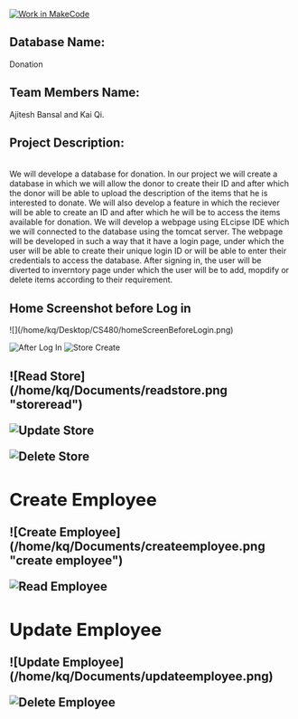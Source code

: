 [![Work in MakeCode](https://classroom.github.com/assets/work-in-make-code-c53f0c86300af1a64cdd5dc830e2509efd17c8cb483a722cacaee84d10eb8ec9.svg)](https://classroom.github.com/online_ide?assignment_repo_id=5817089&assignment_repo_type=AssignmentRepo)<br />
<h2>Database Name:</h2> Donation<br />
<h2>Team Members Name:</h2> Ajitesh Bansal and Kai Qi.<br />
<h2>Project Description:</h2><br /> We will develope a database for donation. In our project we will create a database in which we will allow
 the donor to create their ID and after which the donor will be able to upload the description of the items that he is interested to donate.
  We will also develop a feature in which the reciever will be able to create an ID and after which he will be to access the items available for
   donation. We will develop a webpage using ELcipse IDE which we will connected to the database using the tomcat server. The webpage will be
    developed in such a way that it have a login page, under which the user will be able to create their unique login ID or will be able to enter
    their credentials to access the database. After signing in, the user will be diverted to inverntory page under which the user will be to add,
     mopdify or delete items according to their requirement.
<h2>Home Screenshot before Log in</h2>
![](/home/kq/Desktop/CS480/homeScreenBeforeLogin.png) 

![After Log In](/home/kq/Desktop/CS480/AfterLogin.png) 
![Store Create](/home/kq/Documents/createstore.png  "storecreate")
<h2><Read Store</h2>
![Read Store](/home/kq/Documents/readstore.png  "storeread")

![Update Store](/home/kq/Documents/updatestore.png  "storeupdate")

![Delete Store](/home/kq/Documents/deletestore.png  "storedelete")
<h2>Create Employee</h2>
![Create Employee](/home/kq/Documents/createemployee.png  "create employee")

![Read Employee](/home/kq/Documents/reademployee.png) 
<h2>Update Employee</h2>
![Update Employee](/home/kq/Documents/updateemployee.png) 

![Delete Employee](/home/kq/Documents/deleteemployee.png) 
